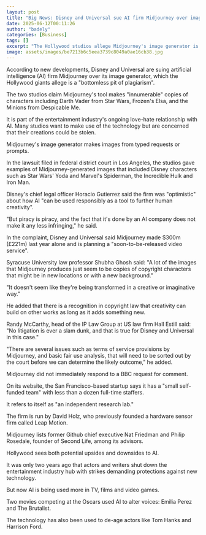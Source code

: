 ```yaml
---
layout: post
title: "Big News: Disney and Universal sue AI firm Midjourney over images"
date: 2025-06-12T00:11:26
author: "badely"
categories: [Business]
tags: []
excerpt: "The Hollywood studios allege Midjourney's image generator is a 'bottomless pit of plagiarism'."
image: assets/images/be7213b6c5eea3739c8049a0ae16cb38.jpg
---
```


According to new developments, Disney and Universal are suing artificial intelligence (AI) firm Midjourney over its image generator, which the Hollywood giants allege is a "bottomless pit of plagiarism".

The two studios claim Midjourney's tool makes "innumerable" copies of characters including Darth Vader from Star Wars, Frozen's Elsa, and the Minions from Despicable Me.

It is part of the entertainment industry's ongoing love-hate relationship with AI. Many studios want to make use of the technology but are concerned that their creations could be stolen.

Midjourney's image generator makes images from typed requests or prompts.

In the lawsuit filed in federal district court in Los Angeles, the studios gave examples of Midjourney-generated images that included Disney characters such as Star Wars' Yoda and Marvel's Spiderman, the Incredible Hulk and Iron Man.

Disney's chief legal officer Horacio Gutierrez said the firm was "optimistic" about how AI "can be used responsibly as a tool to further human creativity".

"But piracy is piracy, and the fact that it's done by an AI company does not make it any less infringing," he said.

In the complaint, Disney and Universal said Midjourney made $300m (£221m) last year alone and is planning a "soon-to-be-released video service".

Syracuse University law professor Shubha Ghosh said: "A lot of the images that Midjourney produces just seem to be copies of copyright characters that might be in new locations or with a new background."

"It doesn't seem like they're being transformed in a creative or imaginative way."

He added that there is a recognition in copyright law that creativity can build on other works as long as it adds something new.

Randy McCarthy, head of the IP Law Group at US law firm Hall Estill said: "No litigation is ever a slam dunk, and that is true for Disney and Universal in this case."

"There are several issues such as terms of service provisions by Midjourney, and basic fair use analysis, that will need to be sorted out by the court before we can determine the likely outcome," he added.

Midjourney did not immediately respond to a BBC request for comment.

On its website, the San Francisco-based startup says it has a "small self-funded team" with less than a dozen full-time staffers.

It refers to itself as "an independent research lab."

The firm is run by David Holz, who previously founded a hardware sensor firm called Leap Motion.

Midjourney lists former Github chief executive Nat Friedman and Philip Rosedale, founder of Second Life, among its advisors.

Hollywood sees both potential upsides and downsides to AI.

It was only two years ago that actors and writers shut down the entertainment industry hub with strikes demanding protections against new technology.

But now AI is being used more in TV, films and video games.

Two movies competing at the Oscars used AI to alter voices: Emilia Perez and The Brutalist.

The technology has also been used to de-age actors like Tom Hanks and Harrison Ford.

